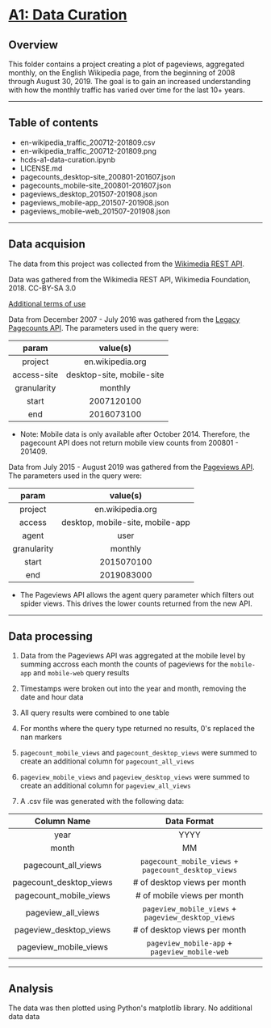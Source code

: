 # [A1: Data Curation](https://wiki.communitydata.science/Human_Centered_Data_Science_(Fall_2019)/Assignments#A1:_Data_curation)

## Overview

This folder contains a project creating a plot of pageviews, aggregated monthly, on the English Wikipedia page, from the beginning of 2008 through August 30, 2019. The goal is to gain an increased understanding with how the monthly traffic has varied over time for the last 10+ years.

----

## Table of contents

* en-wikipedia_traffic_200712-201809.csv
* en-wikipedia_traffic_200712-201809.png
* hcds-a1-data-curation.ipynb
* LICENSE.md
* pagecounts_desktop-site_200801-201607.json
* pagecounts_mobile-site_200801-201607.json
* pageviews_desktop_201507-201908.json
* pageviews_mobile-app_201507-201908.json
* pageviews_mobile-web_201507-201908.json

----

## Data acquision

The data from this project was collected from the [Wikimedia REST API](https://www.mediawiki.org/wiki/REST_API).

Data was gathered from the Wikimedia REST API,
Wikimedia Foundation, 2018. CC-BY-SA 3.0

[Additional terms of use](https://foundation.wikimedia.org/wiki/Terms_of_Use/en)

Data from December 2007 - July 2016 was gathered from the [Legacy Pagecounts API](https://wikimedia.org/api/rest_v1/#/Legacy%20data).
The parameters used in the query were:

|param|value(s)|
|:-----------:|:--------------:|
|project|en.wikipedia.org|
|access-site|desktop-site, mobile-site|
|granularity|monthly|
|start|2007120100|
|end|2016073100|

* Note: Mobile data is only available after October 2014. Therefore, the pagecount API does not return mobile view counts from 200801 - 201409.


Data from July 2015 - August 2019 was gathered from the [Pageviews API](https://wikimedia.org/api/rest_v1/#/Pageviews%20data).
The parameters used in the query were:

|param|value(s)|
|:-----------:|:--------------:|
|project|en.wikipedia.org|
|access|desktop, mobile-site, mobile-app|
|agent|user|
|granularity|monthly|
|start|2015070100|
|end|2019083000|

* The Pageviews API allows the agent query parameter which filters out spider views. This drives the lower counts returned from the new API.

----

## Data processing

1. Data from the Pageviews API was aggregated at the mobile level by summing accross each month the counts of pageviews for the `mobile-app` and `mobile-web` query results

2. Timestamps were broken out into the year and month, removing the date and hour data 

3. All query results were combined to one table

4. For months where the query type returned no results, 0's replaced the nan markers

5. `pagecount_mobile_views` and `pagecount_desktop_views` were summed to create an additional column for `pagecount_all_views` 

6. `pageview_mobile_views` and `pageview_desktop_views` were summed to create an additional column for `pageview_all_views` 

7. A .csv file was generated with the following data:

|Column Name|Data Format|
|:-----------------:|:---------------:|
|year|YYYY|
|month|MM|
|pagecount_all_views|`pagecount_mobile_views` + `pagecount_desktop_views`|
|pagecount_desktop_views|# of desktop views per month|
|pagecount_mobile_views|# of mobile views per month|
|pageview_all_views|`pageview_mobile_views` + `pageview_desktop_views`|
|pageview_desktop_views|# of desktop views per month|
|pageview_mobile_views|`pageview_mobile-app` + `pageview_mobile-web`|

----

## Analysis

The data was then plotted using Python's matplotlib library. No additional data data 